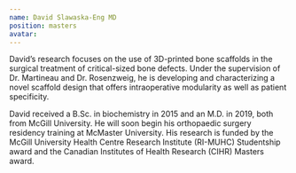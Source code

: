 ```yaml
---
name: David Slawaska-Eng MD
position: masters
avatar: 
---
```


David’s research focuses on the use of 3D-printed bone scaffolds in the surgical treatment of critical-sized bone defects. Under the supervision of Dr. Martineau and Dr. Rosenzweig, he is developing and characterizing a novel scaffold design that offers intraoperative modularity as well as patient specificity.

David received a B.Sc. in biochemistry in 2015 and an M.D. in 2019, both from McGill University. He will soon begin his orthopaedic surgery residency training at McMaster University. His research is funded by the McGill University Health Centre Research Institute (RI-MUHC) Studentship award and the Canadian Institutes of Health Research (CIHR) Masters award.
